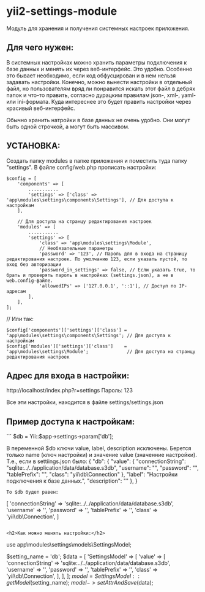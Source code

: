 # yii2-settings-module
Модуль для хранения и получения системных настроек приложения.

<h2>Для чего нужен:</h2>
В системных настройках можно хранить параметры подключения к базе данных и менять их через веб-интерфейс. Это удобно. Особенно это бывает необходимо, если код обфусцирован и в нем нельзя задавать настройки. Конечно, можно вынести настройки в отдельный файл, но пользователям вряд ли понравится искать этот файл в дебрях папок и что-то править, согласно дурацким правилам json-, xml-, yaml- или ini-формата. Куда интереснее это будет править настройки через красивый веб-интерфейс.

Обычно хранить натройки в базе данных не очень удобно. Они могут быть одной строчкой, а могут быть массивом.


<h2>УСТАНОВКА:</h2>

Создать папку modules в папке приложения и поместить туда папку "settings".
В файле config/web.php прописать настройки:
```
$config = [
    'components' => [
		...........
		'settings' => ['class' => 'app\modules\settings\components\Settings'], // Для доступа к настройкам
    ],
	
	// Для доступа на странцу редактирования настроек
	'modules' => [
		...........
		'settings' => [
			'class' => 'app\modules\settings\Module',
			// Необязательные параметры
			'password' => '123', // Пароль для в входа на страницу редактирования настроек. По умолчанию 123, если указать пустой, то вход без авторизации
			'password_in_settings' => false, // Если указать true, то брать и проверять пароль в настройках (settings.json), а не в web.config-файле.
			'allowedIPs' => ['127.0.0.1', '::1'], // Доступ по IP-адресам
		],
	],
];
```
// Или так:
```
$config['components']['settings']['class'] = 'app\modules\settings\components\Settings'; // Для доступа к настройкам
$config['modules']['settings']['class']    = 'app\modules\settings\Module';              // Для доступа на странцу редактирования настроек
```

<h2>Адрес для входа в настройки:</h2>
http://localhost/index.php?r=settings
Пароль: 123

Все эти настройки, находится в файле settings/settings.json


<h2>Пример доступа к настройкам:</h2>
```
$db = Yii::$app->settings->param['db'];

В переменной $db ключи value, label, description исключены.
Берется только name (ключ настройки) и значение value (значенние настройки).
Т.е., если в settiings.json было:
{
	"db": {
		"value": {
			"connectionString": "sqlite:..\/..\/application\/data\/database.s3db",
			"username": "",
			"password": "",
			"tablePrefix": "",
			"class": "yii\\db\\Connection"
		},
		"label": "Настройки подключения к базе данных.",
		"description": ""
	},
}
```
То $db будет равен:
```
[
	'connectionString' => 'sqlite:..\/..\/application\/data\/database.s3db',
	'username'         => '',
	'password'         => '',
	'tablePrefix'      => '',
	'class'            => 'yii\db\Connection',
]
```

<h2>Как можно менять настройки:</h2>
```
use app\modules\settings\models\SettingsModel;

$setting_name = 'db';
$data = [
	'SettingsModel' => [
		'value' => [
			'connectionString' => 'sqlite:..\/..\/application\/data\/database.s3db',
			'username'         => '',
			'password'         => '',
			'tablePrefix'      => '',
			'class'            => 'yii\db\Connection',
		],
	],
];
$model = SettingsModel::getModel($setting_name);
$model->setAttrAndSave($data);
```
